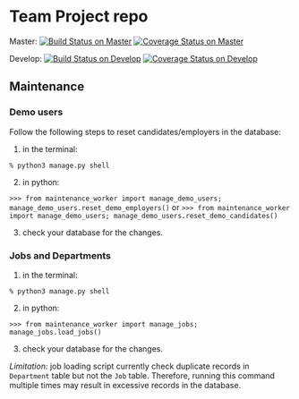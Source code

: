 # Team Project repo


Master: 
[![Build Status on Master](https://travis-ci.com/gcivil-nyu-org/fall2019-cs-gy-6063-team-one.svg?token=amzqTtkAvZH6KRzygZox&branch=master)](https://travis-ci.com/gcivil-nyu-org/fall2019-cs-gy-6063-team-one)
[![Coverage Status on Master](https://coveralls.io/repos/github/gcivil-nyu-org/fall2019-cs-gy-6063-team-one/badge.svg?branch=master&service=github)](https://coveralls.io/github/gcivil-nyu-org/fall2019-cs-gy-6063-team-one?branch=master&service=github)

Develop: 
[![Build Status on Develop](https://travis-ci.com/gcivil-nyu-org/fall2019-cs-gy-6063-team-one.svg?token=amzqTtkAvZH6KRzygZox&branch=develop)](https://travis-ci.com/gcivil-nyu-org/fall2019-cs-gy-6063-team-one)
[![Coverage Status on Develop](https://coveralls.io/repos/github/gcivil-nyu-org/fall2019-cs-gy-6063-team-one/badge.svg?branch=develop&service=github)](https://coveralls.io/github/gcivil-nyu-org/fall2019-cs-gy-6063-team-one?branch=develop&service=github)

## Maintenance


### Demo users

Follow the following steps to reset candidates/employers in the database:

1. in the terminal:

```% python3 manage.py shell```

2. in python:

```>>> from maintenance_worker import manage_demo_users; manage_demo_users.reset_demo_employers()```
or
```>>> from maintenance_worker import manage_demo_users; manage_demo_users.reset_demo_candidates()```

3. check your database for the changes.

### Jobs and Departments

1. in the terminal:

```% python3 manage.py shell```

2. in python:

```>>> from maintenance_worker import manage_jobs; manage_jobs.load_jobs()```

3. check your database for the changes.

*Limitation:* job loading script currently check duplicate records in `Department` table but not the `Job` table. Therefore, running this command multiple times may result in excessive records in the database.
